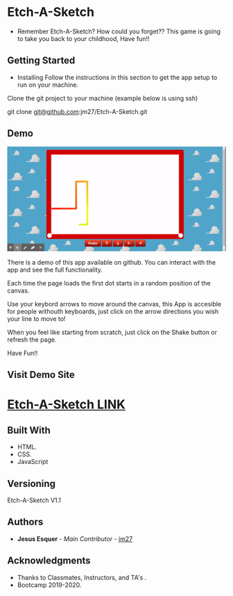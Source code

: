 # Etch-A-Sketch

* Remember Etch-A-Sketch? How could you forget?? This game is going to take you back to your childhood, Have fun!! 

## Getting Started

* Installing
Follow the instructions in this section to get the app setup to run on your machine.

Clone the git project to your machine (example below is using ssh)

git clone git@github.com:jm27/Etch-A-Sketch.git

## Demo
![Homepage](Etch-A-Sketch-Demo.gif)

There is a demo of this app available on github. You can interact with the app and see the full functionality. 

Each time the page loads the first dot starts in a random position of the canvas.

Use your keybord arrows to move around the canvas, this App is accesible for people withouth keyboards, just click on the arrow directions you wish your line to move to!

When you feel like starting from scratch, just click on the Shake button or refresh the page.

Have Fun!!

## Visit Demo Site

[Etch-A-Sketch LINK](https://jm27.github.io/Etch-A-Sketch/ "Homepage")
======

## Built With

* HTML.
* CSS.
* JavaScript

## Versioning
Etch-A-Sketch V1.1

## Authors

* **Jesus Esquer** - *Main Contributor* - [jm27](https://github.com/jm27)


## Acknowledgments

* Thanks to Classmates, Instructors, and TA's .
* Bootcamp 2019-2020.
